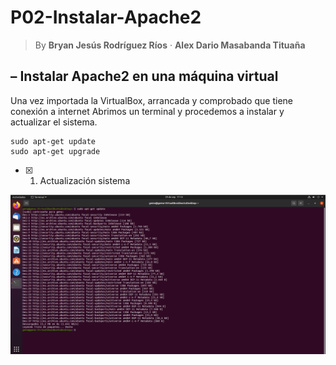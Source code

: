 # P02-Instalar-Apache2

>By      **Bryan Jesús Rodríguez Ríos**   &middot;   **Alex Dario Masabanda Tituaña**

##  – Instalar Apache2 en una máquina virtual

Una vez importada la VirtualBox, arrancada y comprobado que tiene conexión a internet
Abrimos un terminal y procedemos a instalar y actualizar el sistema.

```
sudo apt-get update
sudo apt-get upgrade
```
 
   - [x] 1. Actualización sistema
   
   <img src="/img/Captura1-apt-get-update.PNG" alt="imagen campura1" width="600px" />
